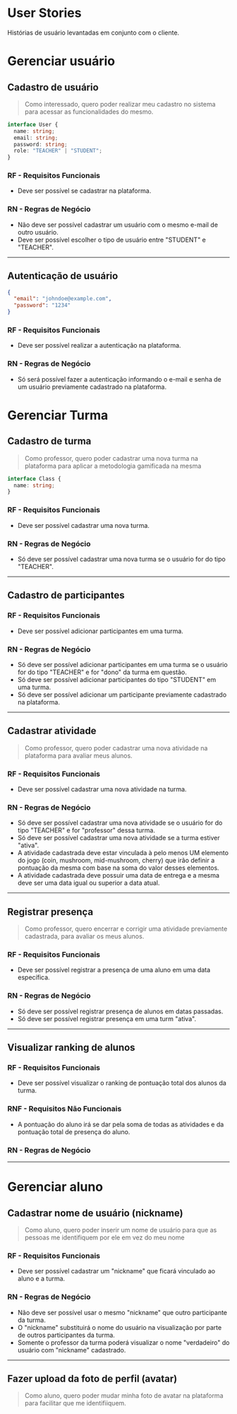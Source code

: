 # User Stories

Histórias de usuário levantadas em conjunto com o cliente.

# Gerenciar usuário

## Cadastro de usuário

> Como interessado, quero poder realizar meu cadastro no sistema para acessar as funcionalidades do mesmo.

```ts
interface User {
  name: string;
  email: string;
  password: string;
  role: "TEACHER" | "STUDENT";
}
```

### **RF** - Requisitos Funcionais

- Deve ser possível se cadastrar na plataforma.

### **RN** - Regras de Negócio

- Não deve ser possível cadastrar um usuário com o mesmo e-mail de outro usuário.
- Deve ser possível escolher o tipo de usuário entre "STUDENT" e "TEACHER".

---

## Autenticação de usuário

```json
{
  "email": "johndoe@example.com",
  "password": "1234"
}
```

### **RF** - Requisitos Funcionais

- Deve ser possível realizar a autenticação na plataforma.

### **RN** - Regras de Negócio

- Só será possível fazer a autenticação informando o e-mail e senha de um usuário previamente cadastrado na plataforma.

# Gerenciar Turma

## Cadastro de turma

> Como professor, quero poder cadastrar uma nova turma na plataforma para aplicar a metodologia gamificada na mesma

```ts
interface Class {
  name: string;
}
```

### **RF** - Requisitos Funcionais

- Deve ser possível cadastrar uma nova turma.

### **RN** - Regras de Negócio

- Só deve ser possível cadastrar uma nova turma se o usuário for do tipo "TEACHER".

---

## Cadastro de participantes

### **RF** - Requisitos Funcionais

- Deve ser possível adicionar participantes em uma turma.

### **RN** - Regras de Negócio

- Só deve ser possível adicionar participantes em uma turma se o usuário for do tipo "TEACHER" e for "dono" da turma em questão.
- Só deve ser possível adicionar participantes do tipo "STUDENT" em uma turma.
- Só deve ser possível adicionar um participante previamente cadastrado na plataforma.

---

## Cadastrar atividade

> Como professor, quero poder cadastrar uma nova atividade na plataforma para avaliar meus alunos.

### **RF** - Requisitos Funcionais

- Deve ser possível cadastrar uma nova atividade na turma.

### **RN** - Regras de Negócio

- Só deve ser possível cadastrar uma nova atividade se o usuário for do tipo "TEACHER" e for "professor" dessa turma.
- Só deve ser possível cadastrar uma nova atividade se a turma estiver "ativa".
- A atividade cadastrada deve estar vinculada à pelo menos UM elemento do jogo (coin, mushroom, mid-mushroom, cherry) que irão definir a pontuação da mesma com base na soma do valor desses elementos.
- A atividade cadastrada deve possuir uma data de entrega e a mesma deve ser uma data igual ou superior a data atual.

---

## Registrar presença

> Como professor, quero encerrar e corrigir uma atividade previamente cadastrada, para avaliar os meus alunos.

### **RF** - Requisitos Funcionais

- Deve ser possível registrar a presença de uma aluno em uma data específica.

### **RN** - Regras de Negócio

- Só deve ser possível registrar presença de alunos em datas passadas.
- Só deve ser possível registrar presença em uma turm "ativa".

---

## Visualizar ranking de alunos

### **RF** - Requisitos Funcionais

- Deve ser possível visualizar o ranking de pontuação total dos alunos da turma.

### **RNF** - Requisitos Não Funcionais

- A pontuação do aluno irá se dar pela soma de todas as atividades e da pontuação total de presença do aluno.

### **RN** - Regras de Negócio

---

# Gerenciar aluno

## Cadastrar nome de usuário (nickname)

> Como aluno, quero poder inserir um nome de usuário para que as pessoas me identifiquem por ele em vez do meu nome

### **RF** - Requisitos Funcionais

- Deve ser possível cadastrar um "nickname" que ficará vinculado ao aluno e a turma.

### **RN** - Regras de Negócio

- Não deve ser possível usar o mesmo "nickname" que outro participante da turma.
- O "nickname" substituirá o nome do usuário na visualização por parte de outros participantes da turma.
- Somente o professor da turma poderá visualizar o nome "verdadeiro" do usuário com "nickname" cadastrado.

---

## Fazer upload da foto de perfil (avatar)

> Como aluno, quero poder mudar minha foto de avatar na plataforma para facilitar que me identifiiquem.
